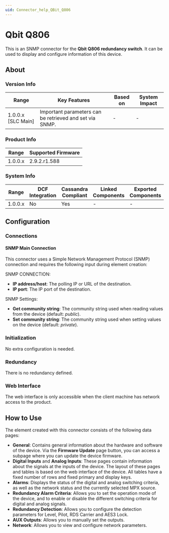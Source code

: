 ```yaml
---
uid: Connector_help_QBit_Q806
---
```


# Qbit Q806

This is an SNMP connector for the **Qbit Q806 redundancy switch**. It can be used to display and configure information of this device.

## About

### Version Info

| Range              | Key Features                                          | Based on   | System Impact   |
|----------------------|---------------------------------------------------------|--------------|-------------------|
| 1.0.0.x [SLC Main]   | Important parameters can be retrieved and set via SNMP. | -            | -                 |

### Product Info

| Range     | Supported Firmware     |
|-----------|------------------------|
| 1.0.0.x   | 2.9.2.r1.588           |

### System Info

| Range     | DCF Integration     | Cassandra Compliant     | Linked Components     | Exported Components     |
|-----------|---------------------|-------------------------|-----------------------|-------------------------|
| 1.0.0.x   | No                  | Yes                     | -                     | -                       |

## Configuration

### Connections

#### SNMP Main Connection

This connector uses a Simple Network Management Protocol (SNMP) connection and requires the following input during element creation:

SNMP CONNECTION:

- **IP address/host**: The polling IP or URL of the destination.
- **IP port**: The IP port of the destination.

SNMP Settings:

- **Get community string**: The community string used when reading values from the device (default: *public*).
- **Set community string**: The community string used when setting values on the device (default: *private*).

### Initialization

No extra configuration is needed.

### Redundancy

There is no redundancy defined.

### Web Interface

The web interface is only accessible when the client machine has network access to the product.

## How to Use

The element created with this connector consists of the following data pages:

- **General**: Contains general information about the hardware and software of the device. Via the **Firmware Update** page button, you can access a subpage where you can update the device firmware.
- **Digital Inputs** and **Analog Inputs**: These pages contain information about the signals at the inputs of the device. The layout of these pages and tables is based on the web interface of the device. All tables have a fixed number of rows and fixed primary and display keys.
- **Alarms**: Displays the status of the digital and analog switching criteria, as well as the network status and the currently selected MPX source.
- **Redundancy Alarm Criteria**: Allows you to set the operation mode of the device, and to enable or disable the different switching criteria for digital and analog signals.
- **Redundancy Detection**: Allows you to configure the detection parameters for Level, Pilot, RDS Carrier and AES3 Lock.
- **AUX Outputs**: Allows you to manually set the outputs.
- **Network**: Allows you to view and configure network parameters.

